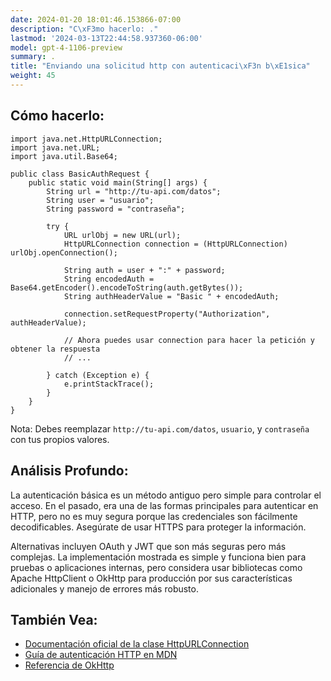 ```yaml
---
date: 2024-01-20 18:01:46.153866-07:00
description: "C\xF3mo hacerlo: ."
lastmod: '2024-03-13T22:44:58.937360-06:00'
model: gpt-4-1106-preview
summary: .
title: "Enviando una solicitud http con autenticaci\xF3n b\xE1sica"
weight: 45
---
```


## Cómo hacerlo:
```
import java.net.HttpURLConnection;
import java.net.URL;
import java.util.Base64;

public class BasicAuthRequest {
    public static void main(String[] args) {
        String url = "http://tu-api.com/datos";
        String user = "usuario";
        String password = "contraseña";
        
        try {
            URL urlObj = new URL(url);
            HttpURLConnection connection = (HttpURLConnection) urlObj.openConnection();
            
            String auth = user + ":" + password;
            String encodedAuth = Base64.getEncoder().encodeToString(auth.getBytes());
            String authHeaderValue = "Basic " + encodedAuth;
            
            connection.setRequestProperty("Authorization", authHeaderValue);
            
            // Ahora puedes usar connection para hacer la petición y obtener la respuesta
            // ...

        } catch (Exception e) {
            e.printStackTrace();
        }
    }
}
```

Nota: Debes reemplazar `http://tu-api.com/datos`, `usuario`, y `contraseña` con tus propios valores.

## Análisis Profundo:
La autenticación básica es un método antiguo pero simple para controlar el acceso. En el pasado, era una de las formas principales para autenticar en HTTP, pero no es muy segura porque las credenciales son fácilmente decodificables. Asegúrate de usar HTTPS para proteger la información.

Alternativas incluyen OAuth y JWT que son más seguras pero más complejas. La implementación mostrada es simple y funciona bien para pruebas o aplicaciones internas, pero considera usar bibliotecas como Apache HttpClient o OkHttp para producción por sus características adicionales y manejo de errores más robusto.

## También Vea:
- [Documentación oficial de la clase HttpURLConnection](https://docs.oracle.com/en/java/javase/17/docs/api/java.base/java/net/HttpURLConnection.html)
- [Guía de autenticación HTTP en MDN](https://developer.mozilla.org/es/docs/Web/HTTP/Authentication)
- [Referencia de OkHttp](https://square.github.io/okhttp/)
